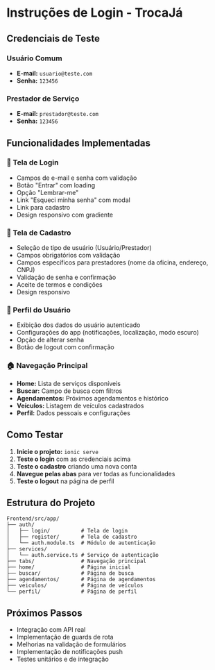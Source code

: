 # Instruções de Login - TrocaJá

## Credenciais de Teste

### Usuário Comum
- **E-mail:** `usuario@teste.com`
- **Senha:** `123456`

### Prestador de Serviço
- **E-mail:** `prestador@teste.com`
- **Senha:** `123456`

## Funcionalidades Implementadas

### 🔐 Tela de Login
- Campos de e-mail e senha com validação
- Botão "Entrar" com loading
- Opção "Lembrar-me"
- Link "Esqueci minha senha" com modal
- Link para cadastro
- Design responsivo com gradiente

### 📝 Tela de Cadastro
- Seleção de tipo de usuário (Usuário/Prestador)
- Campos obrigatórios com validação
- Campos específicos para prestadores (nome da oficina, endereço, CNPJ)
- Validação de senha e confirmação
- Aceite de termos e condições
- Design responsivo

### 👤 Perfil do Usuário
- Exibição dos dados do usuário autenticado
- Configurações do app (notificações, localização, modo escuro)
- Opção de alterar senha
- Botão de logout com confirmação

### 🏠 Navegação Principal
- **Home:** Lista de serviços disponíveis
- **Buscar:** Campo de busca com filtros
- **Agendamentos:** Próximos agendamentos e histórico
- **Veículos:** Listagem de veículos cadastrados
- **Perfil:** Dados pessoais e configurações

## Como Testar

1. **Inicie o projeto:** `ionic serve`
2. **Teste o login** com as credenciais acima
3. **Teste o cadastro** criando uma nova conta
4. **Navegue pelas abas** para ver todas as funcionalidades
5. **Teste o logout** na página de perfil

## Estrutura do Projeto

```
Frontend/src/app/
├── auth/
│   ├── login/          # Tela de login
│   ├── register/       # Tela de cadastro
│   └── auth.module.ts  # Módulo de autenticação
├── services/
│   └── auth.service.ts # Serviço de autenticação
├── tabs/               # Navegação principal
├── home/               # Página inicial
├── buscar/             # Página de busca
├── agendamentos/       # Página de agendamentos
├── veiculos/           # Página de veículos
└── perfil/             # Página de perfil
```

## Próximos Passos

- Integração com API real
- Implementação de guards de rota
- Melhorias na validação de formulários
- Implementação de notificações push
- Testes unitários e de integração
